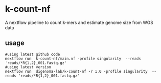 # k-count-nf
A nextflow pipeline to count k-mers and estimate genome size from WGS data

## usage

```
#using latest github code
nextflow run  k-count-nf/main.nf -profile singularity  --reads 'reads/*R{1,2}_001.fastq.gz' 
#using latest version
nextflow run  digenoma-lab/k-count-nf -r 1.0 -profile singularity  --reads 'reads/*R{1,2}_001.fastq.gz' 
```



